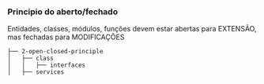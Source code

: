 ### Principio do aberto/fechado

Entidades, classes, módulos, funções devem estar abertas
para EXTENSÃO, mas fechadas para MODIFICAÇÕES

```
├── 2-open-closed-principle
│   ├── class
│   │   ├── interfaces
│   ├── services
```